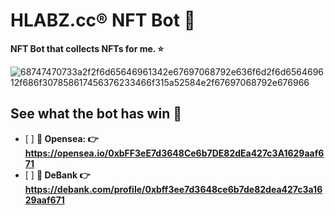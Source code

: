 # HLABZ.cc® NFT Bot 🎨
<strong>NFT Bot that collects NFTs for me. ⭐️</strong>

![68747470733a2f2f6d65646961342e67697068792e636f6d2f6d656469612f686f307858617456376233466f315a52584e2f67697068792e676966](https://user-images.githubusercontent.com/113842155/196613640-114a8d27-fa43-4a54-9257-5429dd9c98e4.gif)

## See what the bot has win 🤖

- [ ] <strong>🌊 Opensea: 👉 https://opensea.io/0xbFF3eE7d3648Ce6b7DE82dEa427c3A1629aaf671</strong>
- [ ] <strong>🏦 DeBank 👉 https://debank.com/profile/0xbff3ee7d3648ce6b7de82dea427c3a1629aaf671</strong>
 
 
 
 
 
 
 
 
 
 
 
